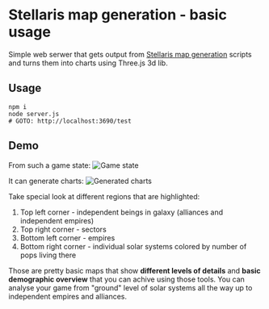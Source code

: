 Stellaris map generation - basic usage
======================================

Simple web serwer that gets output from [Stellaris map generation](https://github.com/khronedev/stellaris-map-generation) scripts and turns them into charts using Three.js 3d lib.

Usage
-----

```
npm i
node server.js
# GOTO: http://localhost:3690/test
```

Demo
----

From such a game state:
![Game state](https://raw.githubusercontent.com/khronedev/stellaris-map-generation-basic-usage/master/samples/test/showcase/game_screen_shot.png)

It can generate charts:
![Generated charts](https://raw.githubusercontent.com/khronedev/stellaris-map-generation-basic-usage/master/samples/test/showcase/generated_regions.png)

Take special look at different regions that are highlighted:
1) Top left corner - independent beings in galaxy (alliances and independent empires)
2) Top right corner - sectors
3) Bottom left corner - empires
4) Bottom right corner - individual solar systems colored by number of pops living there

Those are pretty basic maps that show **different levels of details** and **basic demographic overview** that you can achive using those tools. You can analyse your game from "ground" level of solar systems all the way up to independent empires and alliances.

